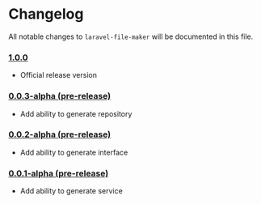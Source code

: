 # Changelog

All notable changes to `laravel-file-maker` will be documented in this file.

### [1.0.0](https://github.com/dnridwn/laravel-file-maker/releases/tag/1.0.0)
- Official release version

### [0.0.3-alpha (pre-release)](https://github.com/dnridwn/laravel-file-maker/releases/tag/0.0.3-alpha)
- Add ability to generate repository

### [0.0.2-alpha (pre-release)](https://github.com/dnridwn/laravel-file-maker/releases/tag/0.0.2-alpha)
- Add ability to generate interface

### [0.0.1-alpha (pre-release)](https://github.com/dnridwn/laravel-file-maker/releases/tag/0.0.1-alpha)
- Add ability to generate service